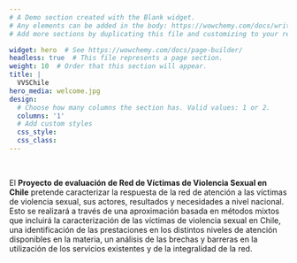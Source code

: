 ```yaml
---
# A Demo section created with the Blank widget.
# Any elements can be added in the body: https://wowchemy.com/docs/writing-markdown-latex/
# Add more sections by duplicating this file and customizing to your requirements.

widget: hero  # See https://wowchemy.com/docs/page-builder/
headless: true  # This file represents a page section.
weight: 10  # Order that this section will appear.
title: |
  VVSChile
hero_media: welcome.jpg
design:
  # Choose how many columns the section has. Valid values: 1 or 2.
  columns: '1'
  # Add custom styles
  css_style:
  css_class:
---
```


<br>

El **Proyecto de evaluación de Red de Víctimas de Violencia Sexual en Chile** pretende caracterizar la respuesta de la red de atención a las víctimas de violencia sexual, sus actores, resultados y necesidades a nivel nacional. Esto se realizará a través de una aproximación basada en métodos mixtos que incluirá la caracterización de las víctimas de violencia sexual en Chile, una identificación de las prestaciones en los distintos niveles de atención disponibles en la materia, un análisis de las brechas y barreras en la utilización de los servicios existentes y de la integralidad de la red.
